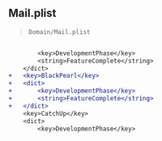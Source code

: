 ## Mail.plist

> `Domain/Mail.plist`

```diff

 		<key>DevelopmentPhase</key>
 		<string>FeatureComplete</string>
 	</dict>
+	<key>BlackPearl</key>
+	<dict>
+		<key>DevelopmentPhase</key>
+		<string>FeatureComplete</string>
+	</dict>
 	<key>CatchUp</key>
 	<dict>
 		<key>DevelopmentPhase</key>

```

